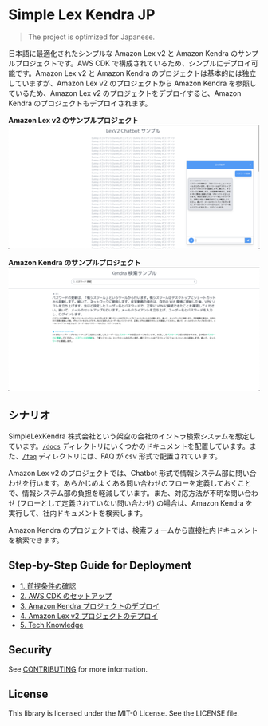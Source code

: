 # Simple Lex Kendra JP

> The project is optimized for Japanese.

日本語に最適化されたシンプルな Amazon Lex v2 と Amazon Kendra のサンプルプロジェクトです。AWS CDK で構成されているため、シンプルにデプロイ可能です。Amazon Lex v2 と Amazon Kendra のプロジェクトは基本的には独立していますが、Amazon Lex v2 のプロジェクトから Amazon Kendra を参照しているため、Amazon Lex v2 のプロジェクトをデプロイすると、Amazon Kendra のプロジェクトもデプロイされます。

**Amazon Lex v2 のサンプルプロジェクト**
![lexv2](/imgs/lexv2.png)

**Amazon Kendra のサンプルプロジェクト**
![kendra](/imgs/kendra.png)

## シナリオ

SimpleLexKendra 株式会社という架空の会社のイントラ検索システムを想定しています。[`/docs`](/docs) ディレクトリにいくつかのドキュメントを配置しています。また、[`/faq`](/faq) ディレクトリには、FAQ が csv 形式で配置されています。

Amazon Lex v2 のプロジェクトでは、Chatbot 形式で情報システム部に問い合わせを行います。あらかじめよくある問い合わせのフローを定義しておくことで、情報システム部の負担を軽減しています。また、対応方法が不明な問い合わせ (フローとして定義されていない問い合わせ) の場合は、Amazon Kendra を実行して、社内ドキュメントを検索します。

Amazon Kendra のプロジェクトでは、検索フォームから直接社内ドキュメントを検索できます。

## Step-by-Step Guide for Deployment
- [1. 前提条件の確認](/guide/01_PRE_REQUIREMENT.md)
- [2. AWS CDK のセットアップ](/guide/02_SETUP_CDK.md)
- [3. Amazon Kendra プロジェクトのデプロイ](/guide/03_DEPLOY_KENDRA.md)
- [4. Amazon Lex v2 プロジェクトのデプロイ](/guide/04_DEPLOY_LEXV2.md)
- [5. Tech Knowledge](/guide/05_TECH_KNOWLEDGE.md)

## Security

See [CONTRIBUTING](CONTRIBUTING.md#security-issue-notifications) for more information.

## License

This library is licensed under the MIT-0 License. See the LICENSE file.
